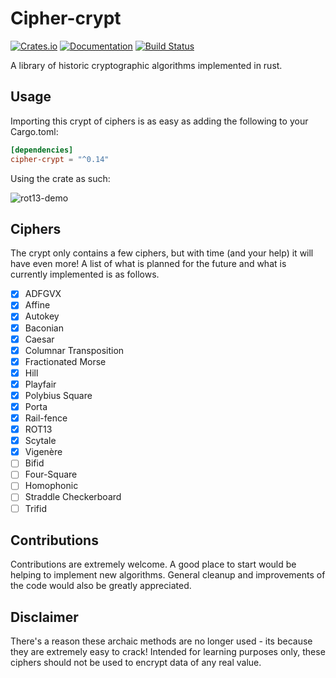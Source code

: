 # Cipher-crypt

[![Crates.io](https://img.shields.io/crates/v/cipher-crypt.svg)](https://crates.io/crates/cipher-crypt)
[![Documentation](https://docs.rs/cipher-crypt/badge.svg)](https://docs.rs/cipher-crypt)
[![Build Status](https://travis-ci.org/arosspope/cipher-crypt.svg?branch=master)](https://travis-ci.org/arosspope/cipher-crypt)

A library of historic cryptographic algorithms implemented in rust.

## Usage

Importing this crypt of ciphers is as easy as
adding the following to your Cargo.toml:

```toml
[dependencies]
cipher-crypt = "^0.14"
```

Using the crate as such:

![rot13-demo](http://i.imgur.com/5pywJBn.gif)

## Ciphers

The crypt only contains a few ciphers, but with time (and your help) it will have even more! A list of what is planned for the future and what is currently implemented is as follows.

- [x] ADFGVX
- [x] Affine
- [x] Autokey
- [x] Baconian
- [x] Caesar
- [x] Columnar Transposition
- [x] Fractionated Morse
- [x] Hill
- [x] Playfair
- [x] Polybius Square
- [x] Porta
- [x] Rail-fence
- [x] ROT13
- [x] Scytale
- [x] Vigenère
- [ ] Bifid
- [ ] Four-Square
- [ ] Homophonic
- [ ] Straddle Checkerboard
- [ ] Trifid

## Contributions

Contributions are extremely welcome. A good place to start would be helping to implement new algorithms. General cleanup and improvements of the code would also be greatly appreciated.

## Disclaimer

There's a reason these archaic methods are no longer used - its because they are extremely easy to crack!
Intended for learning purposes only, these ciphers should not be used to encrypt data of any real value.
